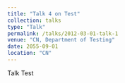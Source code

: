 ```yaml
---
title: "Talk 4 on Test"
collection: talks
type: "Talk"
permalink: /talks/2012-03-01-talk-1
venue: "CN, Department of Testing"
date: 2055-09-01
location: "CN"
---
```


Talk Test